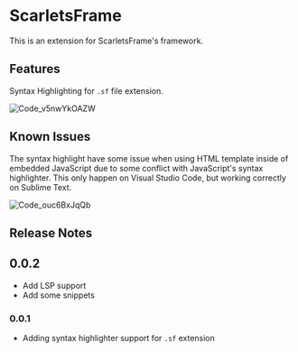 # ScarletsFrame
This is an extension for ScarletsFrame's framework.

## Features
Syntax Highlighting for `.sf` file extension.

![Code_v5nwYkOAZW](https://user-images.githubusercontent.com/11073373/100575952-b8a0bd00-330f-11eb-9120-f0b5e63047a4.png)

## Known Issues
The syntax highlight have some issue when using HTML template inside of embedded JavaScript due to some conflict with JavaScript's syntax highlighter. This only happen on Visual Studio Code, but working correctly on Sublime Text.

![Code_ouc6BxJqQb](https://user-images.githubusercontent.com/11073373/100576300-762bb000-3310-11eb-8214-c9cdfd92c4eb.png)

## Release Notes
## 0.0.2
- Add LSP support
- Add some snippets

### 0.0.1
- Adding syntax highlighter support for `.sf` extension